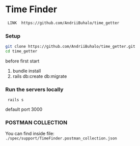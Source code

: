 # Time Finder
 ```bash
  LINK  https://github.com/AndriiBuhalo/time_getter
  ```

### Setup
  ```bash
  git clone https://github.com/AndriiBuhalo/time_getter.git
  cd time_getter
  ```

before first start
1. bundle install
2. rails db:create db:migrate

### Run the servers locally
``` rails s```

default port 3000

### POSTMAN COLLECTION
You can find inside file:
```./spec/support/TimeFinder.postman_collection.json```
